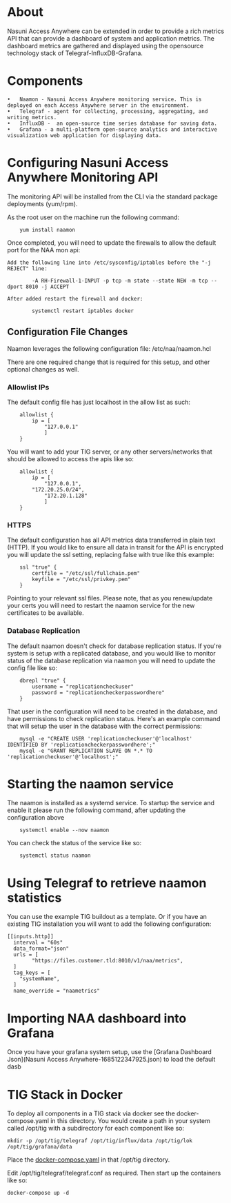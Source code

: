 # About
Nasuni Access Anywhere can be extended in order to provide a rich metrics API that can provide a dashboard of system and application metrics.  The dashboard metrics are gathered and displayed using the opensource technology stack of Telegraf-InfluxDB-Grafana. 

# Components
	•	Naamon - Nasuni Access Anywhere monitoring service. This is deployed on each Access Anywhere server in the environment.
	•	Telegraf - agent for collecting, processing, aggregating, and writing metrics.
	•	InfluxDB -  an open-source time series database for saving data.
	•	Grafana - a multi-platform open-source analytics and interactive visualization web application for displaying data.

# Configuring Nasuni Access Anywhere Monitoring API

The monitoring API will be installed from the CLI via the standard package deployments (yum/rpm). 

As the root user on the machine run the following command:
	
```shell
	yum install naamon
```

Once completed, you will need to update the firewalls to allow the default port for the NAA mon api:

	Add the following line into /etc/sysconfig/iptables before the "-j REJECT" line:
```shell	
		-A RH-Firewall-1-INPUT -p tcp -m state --state NEW -m tcp --dport 8010 -j ACCEPT
```

	After added restart the firewall and docker:
```shell
		systemctl restart iptables docker 
```
		
## Configuration File Changes

Naamon leverages the following configuration file: /etc/naa/naamon.hcl

There are one required change that is required for this setup, and other optional changes as well.

### Allowlist IPs

The default config file has just localhost in the allow list as such:

```shell
	allowlist {
	    ip = [
	        "127.0.0.1"
	        ]
	}
```

You will want to add your TIG server, or any other servers/networks that should be allowed to access the apis like so:

```shell
	allowlist {
	    ip = [
	        "127.0.0.1",
		"172.20.25.0/24",
	        "172.20.1.128"
	        ]
	}
```
	
### HTTPS

The default configuration has all API metrics data transferred in plain text (HTTP). If you would like to ensure all data in transit for the API is encrypted you will update the ssl setting, replacing false with true like this example:

```shell
	ssl "true" {
	    certfile = "/etc/ssl/fullchain.pem"
	    keyfile = "/etc/ssl/privkey.pem"
	}
```

Pointing to your relevant ssl files. 
Please note, that as you renew/update your certs you will need to restart the naamon service for the new certificates to be available. 

### Database Replication

The default naamon doesn't check for database replication status. If you're system is setup with a replicated  database,  and you would like to monitor status of the database replication via naamon you will need to update the config file like so:
```shell
	dbrepl "true" {
	    username = "replicationcheckuser"
	    password = "replicationcheckerpasswordhere"
	}
```
	
That user in the configuration will need to be created in the database, and have permissions to check replication status. Here's an example command that will setup the user in the database with the correct permissions: 

```shell
	mysql -e "CREATE USER 'replicationcheckuser'@'localhost' IDENTIFIED BY 'replicationcheckerpasswordhere';"
	mysql -e "GRANT REPLICATION SLAVE ON *.* TO 'replicationcheckuser'@'localhost';"
```
	
# Starting the naamon service

The naamon is installed as a systemd service. To startup the service and enable it please run the following command, after updating the configuration above
	
```shell
	systemctl enable --now naamon
```
	
You can  check the status of the service like so:
	
```shell
	systemctl status naamon
```
	
	
	
	
# Using Telegraf to retrieve naamon statistics

You can use the example TIG buildout as a template. Or if you have an existing TIG installation you will want to add the following configuration: 

```shell
[[inputs.http]]
  interval = "60s"
  data_format="json"
  urls = [
        "https://files.customer.tld:8010/v1/naa/metrics",
  ]
  tag_keys = [
    "systemName",
  ]
  name_override = "naametrics"
```

# Importing NAA dashboard into Grafana

Once you have your grafana system setup, use the [Grafana Dashboard Json](Nasuni Access Anywhere-1685122347925.json) to load the default dasb

# TIG Stack in Docker

To deploy all components in a TIG stack via docker see the docker-compose.yaml in this directory. You would create a path in your system called /opt/tig with a subdirectory for each component like so:

```shell
mkdir -p /opt/tig/telegraf /opt/tig/influx/data /opt/tig/lok /opt/tig/grafana/data
```
Place the [docker-compose.yaml](docker-compose.yaml) in that /opt/tig directory. 

Edit /opt/tig/telegraf/telegraf.conf as required. Then start up the containers like so:

```shell
docker-compose up -d
```
